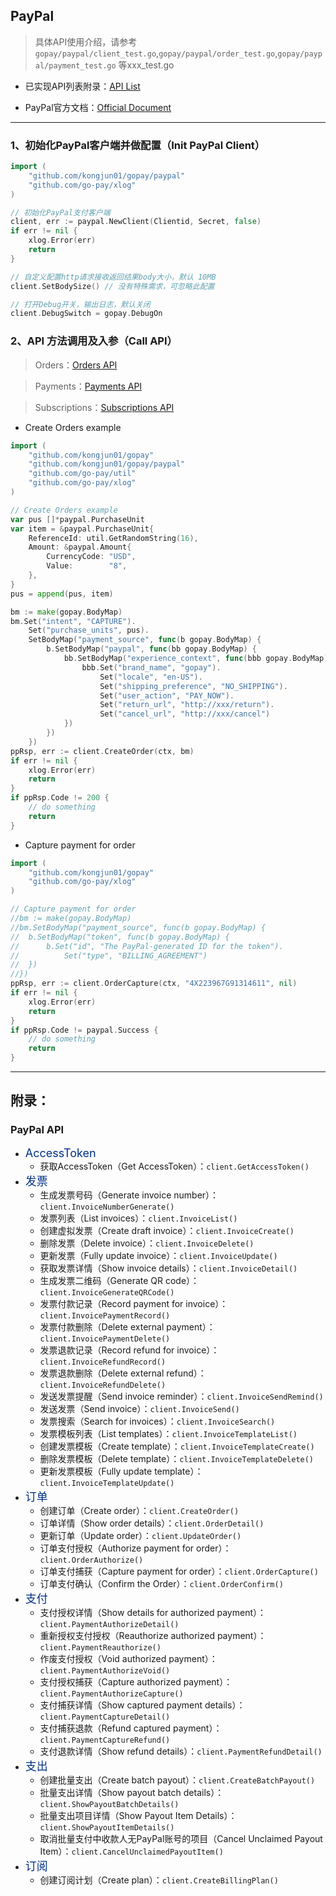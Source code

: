 ## PayPal

> 具体API使用介绍，请参考`gopay/paypal/client_test.go`,`gopay/paypal/order_test.go`,`gopay/paypal/payment_test.go` 等xxx_test.go

- 已实现API列表附录：[API List](https://github.com/kongjun01/gopay/blob/main/doc/paypal.md#%E9%99%84%E5%BD%95)

- PayPal官方文档：[Official Document](https://developer.paypal.com/api/rest)

---

### 1、初始化PayPal客户端并做配置（Init PayPal Client）

```go
import (
    "github.com/kongjun01/gopay/paypal"
    "github.com/go-pay/xlog"
)

// 初始化PayPal支付客户端
client, err := paypal.NewClient(Clientid, Secret, false)
if err != nil {
    xlog.Error(err)
    return
}

// 自定义配置http请求接收返回结果body大小，默认 10MB
client.SetBodySize() // 没有特殊需求，可忽略此配置

// 打开Debug开关，输出日志，默认关闭
client.DebugSwitch = gopay.DebugOn
```

### 2、API 方法调用及入参（Call API）

> Orders：[Orders API](https://developer.paypal.com/api/orders/v2/)

> Payments：[Payments API](https://developer.paypal.com/api/payments/v2/)

> Subscriptions：[Subscriptions API](https://developer.paypal.com/docs/api/subscriptions/v1/)

- Create Orders example

```go
import (
    "github.com/kongjun01/gopay"
    "github.com/kongjun01/gopay/paypal"
    "github.com/go-pay/util"
    "github.com/go-pay/xlog"
)

// Create Orders example
var pus []*paypal.PurchaseUnit
var item = &paypal.PurchaseUnit{
	ReferenceId: util.GetRandomString(16),
	Amount: &paypal.Amount{
		CurrencyCode: "USD",
		Value:        "8",
	},
}
pus = append(pus, item)

bm := make(gopay.BodyMap)
bm.Set("intent", "CAPTURE").
	Set("purchase_units", pus).
	SetBodyMap("payment_source", func(b gopay.BodyMap) {
		b.SetBodyMap("paypal", func(bb gopay.BodyMap) {
			bb.SetBodyMap("experience_context", func(bbb gopay.BodyMap) {
				bbb.Set("brand_name", "gopay").
					Set("locale", "en-US").
					Set("shipping_preference", "NO_SHIPPING").
					Set("user_action", "PAY_NOW").
					Set("return_url", "http://xxx/return").
					Set("cancel_url", "http://xxx/cancel")
			})
		})
	})
ppRsp, err := client.CreateOrder(ctx, bm)
if err != nil {
	xlog.Error(err)
	return
}
if ppRsp.Code != 200 {
	// do something
	return
}
```

- Capture payment for order

```go
import (
    "github.com/kongjun01/gopay"
    "github.com/go-pay/xlog"
)

// Capture payment for order
//bm := make(gopay.BodyMap)
//bm.SetBodyMap("payment_source", func(b gopay.BodyMap) {
//	b.SetBodyMap("token", func(b gopay.BodyMap) {
//		b.Set("id", "The PayPal-generated ID for the token").
//			Set("type", "BILLING_AGREEMENT")
//	})
//})
ppRsp, err := client.OrderCapture(ctx, "4X223967G91314611", nil)
if err != nil {
    xlog.Error(err)
    return
}
if ppRsp.Code != paypal.Success {
    // do something
    return
}
```

---

## 附录：

### PayPal API

* <font color='#003087' size='4'>AccessToken</font>
    * 获取AccessToken（Get AccessToken）：`client.GetAccessToken()`
* <font color='#003087' size='4'>发票</font>
	* 生成发票号码（Generate invoice number）：`client.InvoiceNumberGenerate()`
	* 发票列表（List invoices）：`client.InvoiceList()`
	* 创建虚拟发票（Create draft invoice）：`client.InvoiceCreate()`
	* 删除发票（Delete invoice）：`client.InvoiceDelete()`
	* 更新发票（Fully update invoice）：`client.InvoiceUpdate()`
	* 获取发票详情（Show invoice details）：`client.InvoiceDetail()`
	* 生成发票二维码（Generate QR code）：`client.InvoiceGenerateQRCode()`
	* 发票付款记录（Record payment for invoice）：`client.InvoicePaymentRecord()`
	* 发票付款删除（Delete external payment）：`client.InvoicePaymentDelete()`
	* 发票退款记录（Record refund for invoice）：`client.InvoiceRefundRecord()`
	* 发票退款删除（Delete external refund）：`client.InvoiceRefundDelete()`
	* 发送发票提醒（Send invoice reminder）：`client.InvoiceSendRemind()`
	* 发送发票（Send invoice）：`client.InvoiceSend()`
	* 发票搜索（Search for invoices）：`client.InvoiceSearch()`
	* 发票模板列表（List templates）：`client.InvoiceTemplateList()`
	* 创建发票模板（Create template）：`client.InvoiceTemplateCreate()`
	* 删除发票模板（Delete template）：`client.InvoiceTemplateDelete()`
	* 更新发票模板（Fully update template）：`client.InvoiceTemplateUpdate()`
* <font color='#003087' size='4'>订单</font>
    * 创建订单（Create order）：`client.CreateOrder()`
    * 订单详情（Show order details）：`client.OrderDetail()`
    * 更新订单（Update order）：`client.UpdateOrder()`
    * 订单支付授权（Authorize payment for order）：`client.OrderAuthorize()`
    * 订单支付捕获（Capture payment for order）：`client.OrderCapture()`
    * 订单支付确认（Confirm the Order）：`client.OrderConfirm()`
* <font color='#003087' size='4'>支付</font>
    * 支付授权详情（Show details for authorized payment）：`client.PaymentAuthorizeDetail()`
    * 重新授权支付授权（Reauthorize authorized payment）：`client.PaymentReauthorize()`
    * 作废支付授权（Void authorized payment）：`client.PaymentAuthorizeVoid()`
    * 支付授权捕获（Capture authorized payment）：`client.PaymentAuthorizeCapture()`
    * 支付捕获详情（Show captured payment details）：`client.PaymentCaptureDetail()`
    * 支付捕获退款（Refund captured payment）：`client.PaymentCaptureRefund()`
    * 支付退款详情（Show refund details）：`client.PaymentRefundDetail()`
* <font color='#003087' size='4'>支出</font>
    * 创建批量支出（Create batch payout）：`client.CreateBatchPayout()`
    * 批量支出详情（Show payout batch details）：`client.ShowPayoutBatchDetails()`
    * 批量支出项目详情（Show Payout Item Details）：`client.ShowPayoutItemDetails()`
    * 取消批量支付中收款人无PayPal账号的项目（Cancel Unclaimed Payout Item）：`client.CancelUnclaimedPayoutItem()`
* <font color='#003087' size='4'>订阅</font>
    * 创建订阅计划（Create plan）：`client.CreateBillingPlan()`

